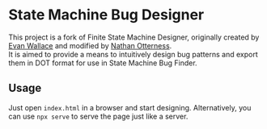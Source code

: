 State Machine Bug Designer
=================================

This project is a fork of Finite State Machine Designer,
originally created by [Evan Wallace](https://github.com/evanw/fsm)
and modified by [Nathan Otterness](https://github.com/yalue/fsm_designer).
<br>
It is aimed to provide a means to intuitively design bug patterns and export them in DOT format for use in State Machine Bug Finder.

## Usage
Just open `index.html` in a browser and start designing. Alternatively, you can use `npx serve` to serve the page just like a server.
